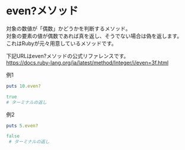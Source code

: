 # even?メソッド
対象の数値が「偶数」かどうかを判断するメソッド。<br>
対象の要素の値が偶数であれば真を返し、そうでない場合は偽を返します。<br>
これはRubyが元々用意しているメソッドです。<br>

下記URLはeven?メソッドの公式リファレンスです。<br>
https://docs.ruby-lang.org/ja/latest/method/Integer/i/even=3f.html

例1
```ruby
puts 10.even?
```
```ruby
true
# ターミナルの返し
```
例2
```ruby
puts 5.even?
```
```ruby
false
 # ターミナルの返し
```
